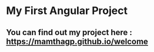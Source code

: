 # My First Angular Project

## You can find out my project here : https://mamthagp.github.io/welcome
